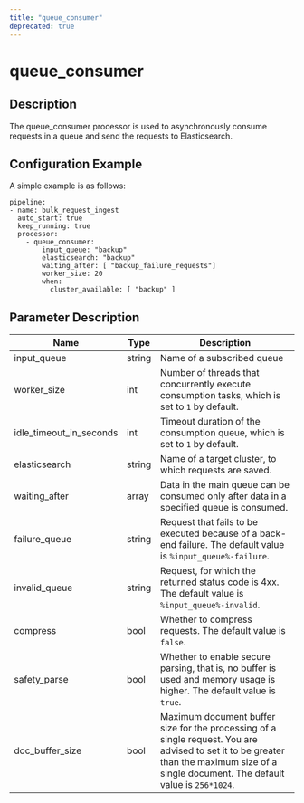 ```yaml
---
title: "queue_consumer"
deprecated: true
---
```


# queue_consumer

## Description

The queue_consumer processor is used to asynchronously consume requests in a queue and send the requests to Elasticsearch.

## Configuration Example

A simple example is as follows:

```
pipeline:
- name: bulk_request_ingest
  auto_start: true
  keep_running: true
  processor:
    - queue_consumer:
        input_queue: "backup"
        elasticsearch: "backup"
        waiting_after: [ "backup_failure_requests"]
        worker_size: 20
        when:
          cluster_available: [ "backup" ]
```

## Parameter Description

| Name                    | Type   | Description                                                                                                                                                                               |
| ----------------------- | ------ | ----------------------------------------------------------------------------------------------------------------------------------------------------------------------------------------- |
| input_queue             | string | Name of a subscribed queue                                                                                                                                                                |
| worker_size             | int    | Number of threads that concurrently execute consumption tasks, which is set to `1` by default.                                                                                            |
| idle_timeout_in_seconds | int    | Timeout duration of the consumption queue, which is set to `1` by default.                                                                                                                |
| elasticsearch           | string | Name of a target cluster, to which requests are saved.                                                                                                                                    |
| waiting_after           | array  | Data in the main queue can be consumed only after data in a specified queue is consumed.                                                                                                  |
| failure_queue           | string | Request that fails to be executed because of a back-end failure. The default value is `%input_queue%-failure`.                                                                            |
| invalid_queue           | string | Request, for which the returned status code is 4xx. The default value is `%input_queue%-invalid`.                                                                                         |
| compress                | bool   | Whether to compress requests. The default value is `false`.                                                                                                                               |
| safety_parse            | bool   | Whether to enable secure parsing, that is, no buffer is used and memory usage is higher. The default value is `true`.                                                                     |
| doc_buffer_size         | bool   | Maximum document buffer size for the processing of a single request. You are advised to set it to be greater than the maximum size of a single document. The default value is `256*1024`. |

